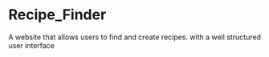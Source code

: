 # Recipe_Finder
A website that allows users to find and create recipes. with a well structured user interface
